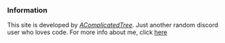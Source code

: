### Information
This site is developed by *[AComplicatedTree](https://discord.com/users/795977947558182954)*. Just another random discord user who loves code.
For more info about me, click [here](https://github.com/AComplicatedTree/AComplicatedTree)